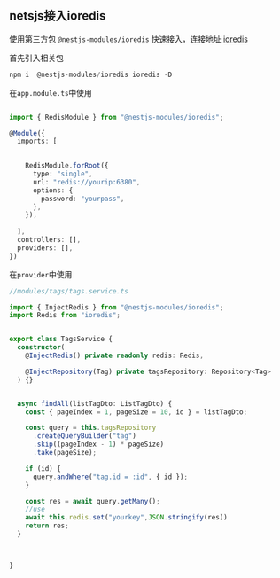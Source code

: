 ## netsjs接入ioredis

使用第三方包 `@nestjs-modules/ioredis` 快速接入，连接地址 [ioredis](https://www.npmjs.com/package/@nestjs-modules/ioredis)

首先引入相关包

```ts
npm i  @nestjs-modules/ioredis ioredis -D

```

在`app.module.ts`中使用
```ts

import { RedisModule } from "@nestjs-modules/ioredis";

@Module({
  imports: [
   

    RedisModule.forRoot({
      type: "single",
      url: "redis://yourip:6380",
      options: {
        password: "yourpass",
      },
    }),
    
  ],
  controllers: [],
  providers: [],
})

```

在`provider`中使用

```ts
//modules/tags/tags.service.ts

import { InjectRedis } from "@nestjs-modules/ioredis";
import Redis from "ioredis";


export class TagsService {
  constructor(
    @InjectRedis() private readonly redis: Redis,

    @InjectRepository(Tag) private tagsRepository: Repository<Tag>
  ) {}


  async findAll(listTagDto: ListTagDto) {
    const { pageIndex = 1, pageSize = 10, id } = listTagDto;

    const query = this.tagsRepository
      .createQueryBuilder("tag")
      .skip((pageIndex - 1) * pageSize)
      .take(pageSize);

    if (id) {
      query.andWhere("tag.id = :id", { id });
    }

    const res = await query.getMany();
    //use
    await this.redis.set("yourkey",JSON.stringify(res))
    return res;
  }



}
```